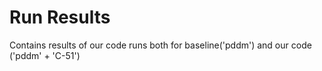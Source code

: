 # Run Results

Contains results of our code runs both for baseline('pddm') and our code ('pddm' + 'C-51')